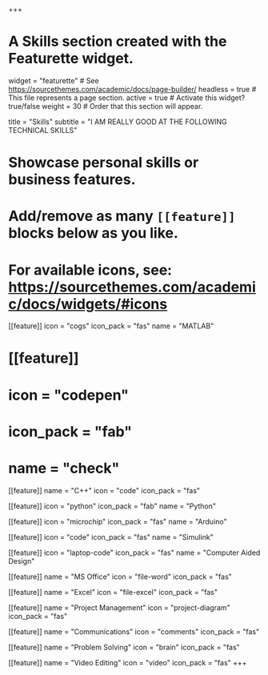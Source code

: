 +++
# A Skills section created with the Featurette widget.
widget = "featurette"  # See https://sourcethemes.com/academic/docs/page-builder/
headless = true  # This file represents a page section.
active = true  # Activate this widget? true/false
weight = 30  # Order that this section will appear.

title = "Skills"
subtitle = "I AM REALLY GOOD AT THE FOLLOWING TECHNICAL SKILLS"

# Showcase personal skills or business features.
# 
# Add/remove as many `[[feature]]` blocks below as you like.
# 
# For available icons, see: https://sourcethemes.com/academic/docs/widgets/#icons

[[feature]]
  icon = "cogs"
  icon_pack = "fas"
  name = "MATLAB"

# [[feature]]
#   icon = "codepen"
#   icon_pack = "fab"
#   name = "check" 

[[feature]]
  name = "C++"
  icon = "code"
  icon_pack = "fas"

[[feature]]
  icon = "python"
  icon_pack = "fab"
  name = "Python" 

[[feature]]
  icon = "microchip"
  icon_pack = "fas"
  name = "Arduino" 

[[feature]]
  icon = "code"
  icon_pack = "fas"
  name = "Simulink"
  
[[feature]]
  icon = "laptop-code"
  icon_pack = "fas"
  name = "Computer Aided Design"

[[feature]]
  name = "MS Office"
  icon = "file-word"
  icon_pack = "fas"

[[feature]]
  name = "Excel"
  icon = "file-excel"
  icon_pack = "fas"

[[feature]]
  name = "Project Management"
  icon = "project-diagram"
  icon_pack = "fas"

[[feature]]
  name = "Communications"
  icon = "comments"
  icon_pack = "fas"

[[feature]]
  name = "Problem Solving"
  icon = "brain"
  icon_pack = "fas"

[[feature]]
  name = "Video Editing"
  icon = "video"
  icon_pack = "fas"
+++

